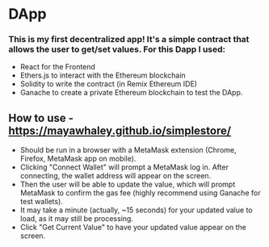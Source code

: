 # DApp

### This is my first decentralized app! It's a simple contract that allows the user to get/set values. For this Dapp I used:
 
- React for the Frontend
- Ethers.js to interact with the Ethereum blockchain
- Solidity to write the contract (in Remix Ethereum IDE) 
- Ganache to create a private Ethereum blockchain to test the DApp.


## How to use - https://mayawhaley.github.io/simplestore/

- Should be run in a browser with a MetaMask extension (Chrome, Firefox, MetaMask app on mobile).
- Clicking "Connect Wallet" will prompt a MetaMask log in. After connecting, the wallet address will appear on the screen.
- Then the user will be able to update the value, which will prompt MetaMask to confirm the gas fee (highly recommend using Ganache for test wallets).
- It may take a minute (actually, ~15 seconds) for your updated value to load, as it may still be processing.
- Click "Get Current Value" to have your updated value appear on the screen.

